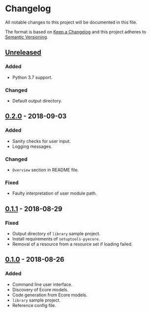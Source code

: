 # Changelog
All notable changes to this project will be documented in this file.

The format is based on [Keep a Changelog](http://keepachangelog.com/en/1.0.0/) and this project
adheres to [Semantic Versioning](http://semver.org/spec/v2.0.0.html).

## [Unreleased]
### Added
- Python 3.7 support.

### Changed
- Default output directory.

## [0.2.0] - 2018-09-03
### Added
- Sanity checks for user input.
- Logging messages.

### Changed
- `Overview` section in README file.

### Fixed
- Faulty interpretation of user module path.

## [0.1.1] - 2018-08-29
### Fixed
- Output directory of `library` sample project.
- Install requirements of `setuptools-pyecore`.
- Removal of a resource from a resource set if loading failed.

## [0.1.0] - 2018-08-26
### Added
- Command line user interface.
- Discovery of Ecore models.
- Code generation from Ecore models.
- `library` sample project.
- Reference config file.

[Unreleased]: https://github.com/pyecore/setuptools-pyecore/compare/0.2.0...HEAD
[0.2.0]: https://github.com/pyecore/setuptools-pyecore/compare/0.1.1...0.2.0
[0.1.1]: https://github.com/pyecore/setuptools-pyecore/compare/0.1.0...0.1.1
[0.1.0]: https://github.com/pyecore/setuptools-pyecore/compare/683af85...0.1.0
